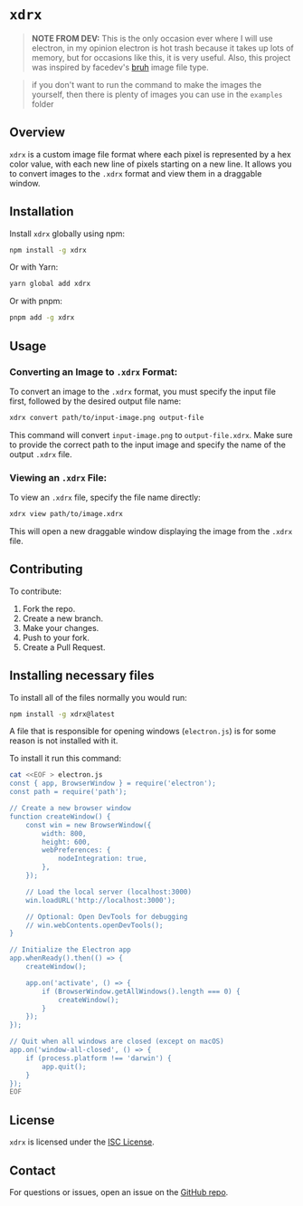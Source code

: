 
# `xdrx`

> **NOTE FROM DEV:** This is the only occasion ever where I will use electron, in my opinion electron is hot trash because it takes up lots of memory, but for occasions like this, it is very useful. Also, this project was inspired by facedev's [bruh](https://github.com/face-hh/bruh/) image file type.

> if you don't want to run the command to make the images the yourself, then there is plenty of images you can use in the `examples` folder

## Overview

`xdrx` is a custom image file format where each pixel is represented by a hex color value, with each new line of pixels starting on a new line. It allows you to convert images to the `.xdrx` format and view them in a draggable window.

## Installation

Install `xdrx` globally using npm:

```bash
npm install -g xdrx
```

Or with Yarn:

```bash
yarn global add xdrx
```

Or with pnpm:

```bash
pnpm add -g xdrx
```

## Usage

### Converting an Image to `.xdrx` Format:

To convert an image to the `.xdrx` format, you must specify the input file first, followed by the desired output file name:

```bash
xdrx convert path/to/input-image.png output-file
```

This command will convert `input-image.png` to `output-file.xdrx`. Make sure to provide the correct path to the input image and specify the name of the output `.xdrx` file.

### Viewing an `.xdrx` File:

To view an `.xdrx` file, specify the file name directly:

```bash
xdrx view path/to/image.xdrx
```

This will open a new draggable window displaying the image from the `.xdrx` file.

## Contributing

To contribute:

1. Fork the repo.
2. Create a new branch.
3. Make your changes.
4. Push to your fork.
5. Create a Pull Request.

## Installing necessary files
To install all of the files normally you would run:

```bash
npm install -g xdrx@latest 
```
A file that is responsible for opening windows (`electron.js`) is for some reason is not installed with it.

To install it run this command:
```bash
cat <<EOF > electron.js
const { app, BrowserWindow } = require('electron');
const path = require('path');

// Create a new browser window
function createWindow() {
    const win = new BrowserWindow({
        width: 800,
        height: 600,
        webPreferences: {
            nodeIntegration: true,
        },
    });

    // Load the local server (localhost:3000)
    win.loadURL('http://localhost:3000');

    // Optional: Open DevTools for debugging
    // win.webContents.openDevTools();
}

// Initialize the Electron app
app.whenReady().then(() => {
    createWindow();

    app.on('activate', () => {
        if (BrowserWindow.getAllWindows().length === 0) {
            createWindow();
        }
    });
});

// Quit when all windows are closed (except on macOS)
app.on('window-all-closed', () => {
    if (process.platform !== 'darwin') {
        app.quit();
    }
});
EOF
```
## License

`xdrx` is licensed under the [ISC License](LICENSE).

## Contact

For questions or issues, open an issue on the [GitHub repo](https://github.com/linuxfandudeguy/xdrx).
